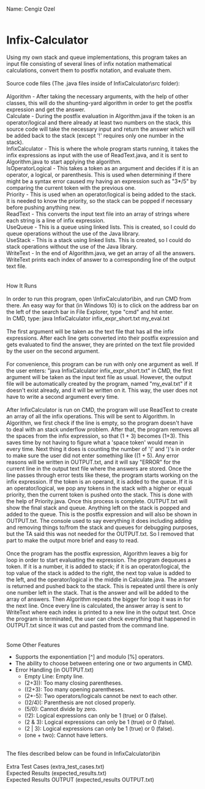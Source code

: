 Name: Cengiz Ozel<br />
<br />
# Infix-Calculator<br />
Using my own stack and queue implementations, this program takes an input file consisting of several lines of infix notation mathematical calculations, convert them to postfix notation, and evaluate them.<br />
<br />
Source code files (The .java files inside of InfixCalculator\src folder):<br />
<br />
Algorithm - After taking the necessary arguments, with the help of other classes, this will do the shunting-yard algorithm in order to get the postfix expression and get the answer.<br />
Calculate - During the postfix evaluation in Algorithm.java if the token is an operator/logical and there already at least two numbers on the stack, this source code will take the necessary input and return the answer which will be added back to the stack (except '!' requires only one number in the stack).<br />
InfixCalculator - This is where the whole program starts running, it takes the infix expressions as input with the use of ReadText.java, and it is sent to Algorithm.java to start applying the algorithm.<br />
IsOperatorLogical - This takes a token as an argument and decides if it is an operator, a logical, or parenthesis. This is used when determining if there might be a syntax error caused my having an expression such as "3*/5" by comparing the current token with the previous one.<br />
Priority - This is used when an operator/logical is being added to the stack. It is needed to know the priority, so the stack can be popped if necessary before pushing anything new.<br />
ReadText - This converts the input text file into an array of strings where each string is a line of infix expression.<br />
UseQueue - This is a queue using linked lists. This is created, so I could do queue operations without the use of the Java library.<br />
UseStack - This is a stack using linked lists. This is created, so I could do stack operations without the use of the Java library.<br />
WriteText - In the end of Algorithm.java, we get an array of all the answers. WriteText prints each index of answer to a corresponding line of the output text file.<br />
<br />
<br />
How It Runs<br />
<br />
In order to run this program, open \InfixCalculator\bin, and run CMD from there. An easy way for that (in Windows 10) is to click on the address bar on the left of the search bar in File Explorer, type "cmd" and hit enter.<br />
In CMD, type: java InfixCalculator infix_expr_short.txt my_eval.txt<br />
<br />
The first argument will be taken as the text file that has all the infix expressions. After each line gets converted into their postfix expression and gets evaluated to find the answer, they are printed on the text file provided by the user on the second argument.<br />
<br />
For convenience, this program can be run with only one argument as well. If the user enters: "java InfixCalculator infix_expr_short.txt" in CMD, the first argument will be taken as the input text file as usual. However, the output file will be automatically created by the program, named "my_eval.txt" if it doesn't exist already, and it will be written on it. This way, the user does not have to write a second argument every time.<br />
<br />
After InfixCalculator is run on CMD, the program will use ReadText to create an array of all the infix operations. This will be sent to Algorithm. In Algorithm, we first check if the line is empty, so the program doesn't have to deal with an stack underflow problem. After that, the program removes all the spaces from the infix expression, so that (1 + 3) becomes (1+3). This saves time by not having to figure what a 'space token' would mean in every time. Next thing it does is counting the number of '(' and ')'s in order to make sure the user did not enter something like ((1 + 5). Any error reasons will be written in OUTPUT.txt, and it will say "ERROR" for the current line in the output text file where the answers are stored. Once the line passes through error tests like these, the program starts working on the infix expression. If the token is an operand, it is added to the queue. If it is an operator/logical, we pop any tokens in the stack with a higher or equal priority, then the current token is pushed onto the stack. This is done with the help of Priority.java. Once this process is complete. OUTPUT.txt will show the final stack and queue. Anything left on the stack is popped and added to the queue. This is the postfix expression and will also be shown in OUTPUT.txt. The console used to say everything it does including adding and removing things to/from the stack and queues for debugging purposes, but the TA said this was not needed for the OUTPUT.txt. So I removed that part to make the output more brief and easy to read.<br />
<br />
Once the program has the postfix expression, Algorithm leaves a big for loop in order to start evaluating the expression. The program dequeues a token. If it is a number, it is added to stack; if it is an operator/logical, the top value of the stack is added to the right, the next top value is added to the left, and the operator/logical in the middle in Calculate.java. The answer is returned and pushed back to the stack. This is repeated until there is only one number left in the stack. That is the answer and will be added to the array of answers. Then Algorithm repeats the bigger for loop it was in for the next line. Once every line is calculated, the answer array is sent to WriteText where each index is printed to a new line in the output text. Once the program is terminated, the user can check everything that happened in OUTPUT.txt since it was cut and pasted from the command line.<br />
<br />
<br />
Some Other Features<br />

 - Supports the exponentiation [^] and modulo [%] operators.<br />
 - The ability to choose between entering one or two arguments in CMD.<br />
 - Error Handling (in OUTPUT.txt)<br />
    * Empty Line:  Empty line.<br />
    * (2+3)):      Too many closing parentheses.<br />
    * ((2+3):      Too many opening parentheses.<br />
    * (2*-5):      Two operators/logicals cannot be next to each other.<br />
    * ()2/4)(:     Parenthesis are not closed properly.<br />
    * (5/0):       Cannot divide by zero.<br />
    * (!2):        Logical expressions can only be 1 (true) or 0 (false).<br />
    * (2 & 3):     Logical expressions can only be 1 (true) or 0 (false).<br />
    * (2 | 3):     Logical expressions can only be 1 (true) or 0 (false).<br />
    * (one + two): Cannot have letters.<br />
<br />
The files described below can be found in InfixCalculator\bin<br />
<br />
Extra Test Cases         (extra_test_cases.txt)<br />
Expected Results         (expected_results.txt)<br />
Expected Results OUTPUT  (expected_results OUTPUT.txt)<br />
